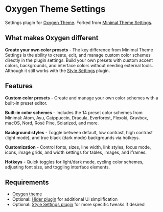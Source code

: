 # Oxygen Theme Settings

Settings plugin for [Oxygen Theme](https://github.com/davidvkimball/obsidian-oxygen). Forked from [Minimal Theme Settings](https://github.com/kepano/obsidian-minimal-settings).

## What makes Oxygen different

**Create your own color presets** - The key difference from Minimal Theme Settings is the ability to create, edit, and manage custom color schemes directly in the plugin settings. Build your own presets with custom accent colors, backgrounds, and interface colors without needing external tools. Although it still works with the [Style Settings](https://github.com/mgmeyers/obsidian-style-settings) plugin.

## Features

**Custom color presets** - Create and manage your own color schemes with a built-in preset editor.

**Built-in color schemes** - Includes the 14 preset color schemes from Minimal: Atom, Ayu, Catppuccin, Dracula, Everforest, Flexoki, Gruvbox, macOS, Nord, Rosé Pine, Solarized, and more.

**Background styles** - Toggle between default, low contrast, high contrast (light mode), and true black (dark mode) backgrounds via hotkeys.

**Customization** - Control fonts, sizes, line width, link styles, focus mode, icons, image grids, and width settings for tables, images, and iframes.

**Hotkeys** - Quick toggles for light/dark mode, cycling color schemes, adjusting font size, and toggling interface elements.

## Requirements

- [Oxygen theme](https://github.com/davidvkimball/obsidian-oxygen)
- Optional: [Hider plugin](https://github.com/kepano/obsidian-hider) for additional UI simplification
- Optional: [Style Settings plugin](https://github.com/mgmeyers/obsidian-style-settings) for more specific tweaks if desired
